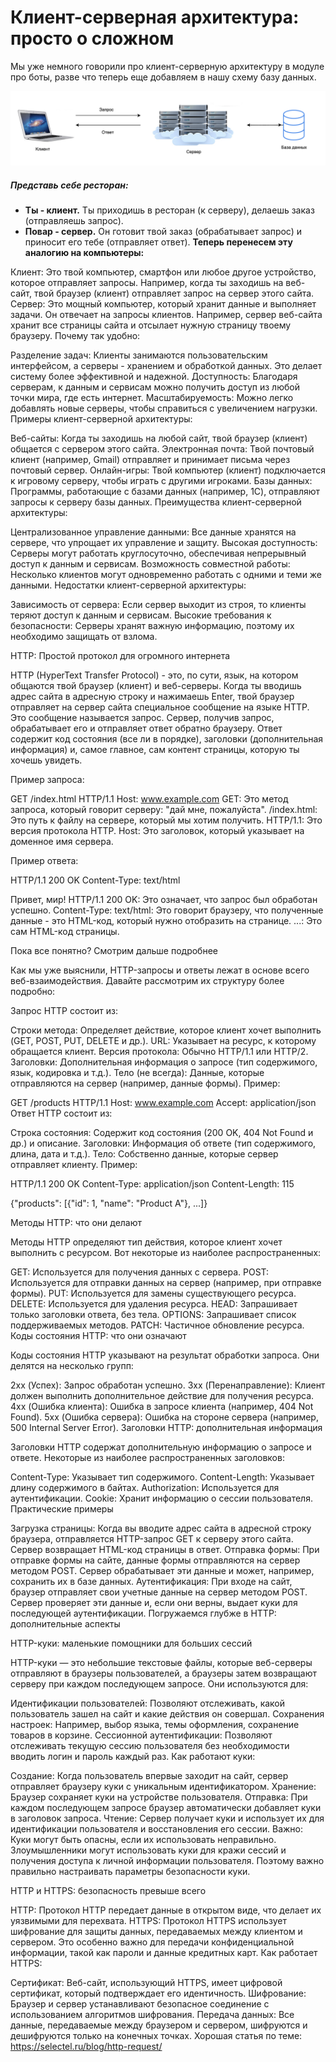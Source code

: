 # Клиент-серверная архитектура: просто о сложном

Мы уже немного говорили про клиент-серверную архитектуру в модуле про боты, разве что теперь еще добавляем в нашу схему базу данных. 

<img src="/FLASK_module_8/Lesson_1/images/8.1.1.png" alt="Схема">

##### Представь себе ресторан:

- **Ты - клиент.** Ты приходишь в ресторан (к серверу), делаешь заказ (отправляешь запрос).
- **Повар - сервер.** Он готовит твой заказ (обрабатывает запрос) и приносит его тебе (отправляет ответ).
**Теперь перенесем эту аналогию на компьютеры:**

Клиент: Это твой компьютер, смартфон или любое другое устройство, которое отправляет запросы. Например, когда ты заходишь на веб-сайт, твой браузер (клиент) отправляет запрос на сервер этого сайта.
Сервер: Это мощный компьютер, который хранит данные и выполняет задачи. Он отвечает на запросы клиентов. Например, сервер веб-сайта хранит все страницы сайта и отсылает нужную страницу твоему браузеру.
Почему так удобно:

Разделение задач: Клиенты занимаются пользовательским интерфейсом, а серверы - хранением и обработкой данных. Это делает систему более эффективной и надежной.
Доступность: Благодаря серверам, к данным и сервисам можно получить доступ из любой точки мира, где есть интернет.
Масштабируемость: Можно легко добавлять новые серверы, чтобы справиться с увеличением нагрузки.
Примеры клиент-серверной архитектуры:

Веб-сайты: Когда ты заходишь на любой сайт, твой браузер (клиент) общается с сервером этого сайта.
Электронная почта: Твой почтовый клиент (например, Gmail) отправляет и принимает письма через почтовый сервер.
Онлайн-игры: Твой компьютер (клиент) подключается к игровому серверу, чтобы играть с другими игроками.
Базы данных: Программы, работающие с базами данных (например, 1C), отправляют запросы к серверу базы данных.
Преимущества клиент-серверной архитектуры:

Централизованное управление данными: Все данные хранятся на сервере, что упрощает их управление и защиту.
Высокая доступность: Серверы могут работать круглосуточно, обеспечивая непрерывный доступ к данным и сервисам.
Возможность совместной работы: Несколько клиентов могут одновременно работать с одними и теми же данными.
Недостатки клиент-серверной архитектуры:

Зависимость от сервера: Если сервер выходит из строя, то клиенты теряют доступ к данным и сервисам.
Высокие требования к безопасности: Серверы хранят важную информацию, поэтому их необходимо защищать от взлома.


HTTP: Простой протокол для огромного интернета

HTTP (HyperText Transfer Protocol) - это, по сути, язык, на котором общаются твой браузер (клиент) и веб-серверы. Когда ты вводишь адрес сайта в адресную строку и нажимаешь Enter, твой браузер отправляет на сервер сайта специальное сообщение на языке HTTP. Это сообщение называется запрос. Сервер, получив запрос, обрабатывает его и отправляет ответ обратно браузеру. Ответ содержит код состояния (все ли в порядке), заголовки (дополнительная информация) и, самое главное, сам контент страницы, которую ты хочешь увидеть.



Пример запроса:

GET /index.html HTTP/1.1
Host: www.example.com
GET: Это метод запроса, который говорит серверу: "дай мне, пожалуйста".
/index.html: Это путь к файлу на сервере, который мы хотим получить.
HTTP/1.1: Это версия протокола HTTP.
Host: Это заголовок, который указывает на доменное имя сервера.


Пример ответа:

HTTP/1.1 200 OK
Content-Type: text/html

<!DOCTYPE html>
<html>
<head>
<title>Пример страницы</title>
</head>
<body>
Привет, мир!
</body>
</html>
HTTP/1.1 200 OK: Это означает, что запрос был обработан успешно.
Content-Type: text/html: Это говорит браузеру, что полученные данные - это HTML-код, который нужно отобразить на странице.
<!DOCTYPE html>...: Это сам HTML-код страницы.



Пока все понятно? Смотрим дальше подробнее

Как мы уже выяснили, HTTP-запросы и ответы лежат в основе всего веб-взаимодействия. Давайте рассмотрим их структуру более подробно:



Запрос HTTP состоит из:

Строки метода: Определяет действие, которое клиент хочет выполнить (GET, POST, PUT, DELETE и др.).
URL: Указывает на ресурс, к которому обращается клиент.
Версия протокола: Обычно HTTP/1.1 или HTTP/2.
Заголовки: Дополнительная информация о запросе (тип содержимого, язык, кодировка и т.д.).
Тело (не всегда): Данные, которые отправляются на сервер (например, данные формы).
Пример:

GET /products HTTP/1.1
Host: www.example.com</a>
Accept: application/json</code>
Ответ HTTP состоит из:

Строка состояния: Содержит код состояния (200 OK, 404 Not Found и др.) и описание.
Заголовки: Информация об ответе (тип содержимого, длина, дата и т.д.).
Тело: Собственно данные, которые сервер отправляет клиенту.
Пример:

HTTP/1.1 200 OK
Content-Type: application/json
Content-Length: 115

{"products": [{"id": 1, "name": "Product A"}, ...]}
 
Методы HTTP: что они делают
 

Методы HTTP определяют тип действия, которое клиент хочет выполнить с ресурсом. Вот некоторые из наиболее распространенных:

GET: Используется для получения данных с сервера.
POST: Используется для отправки данных на сервер (например, при отправке формы).
PUT: Используется для замены существующего ресурса.
DELETE: Используется для удаления ресурса.
HEAD: Запрашивает только заголовки ответа, без тела.
OPTIONS: Запрашивает список поддерживаемых методов.
PATCH: Частичное обновление ресурса.
Коды состояния HTTP: что они означают
 

Коды состояния HTTP указывают на результат обработки запроса. Они делятся на несколько групп:

2xx (Успех): Запрос обработан успешно.
3xx (Перенаправление): Клиент должен выполнить дополнительное действие для получения ресурса.
4xx (Ошибка клиента): Ошибка в запросе клиента (например, 404 Not Found).
5xx (Ошибка сервера): Ошибка на стороне сервера (например, 500 Internal Server Error).
Заголовки HTTP: дополнительная информация
 

Заголовки HTTP содержат дополнительную информацию о запросе и ответе. Некоторые из наиболее распространенных заголовков:

Content-Type: Указывает тип содержимого.
Content-Length: Указывает длину содержимого в байтах.
Authorization: Используется для аутентификации.
Cookie: Хранит информацию о сессии пользователя.
Практические примеры
 

Загрузка страницы: Когда вы вводите адрес сайта в адресной строку браузера, отправляется HTTP-запрос GET к серверу этого сайта. Сервер возвращает HTML-код страницы в ответ.
Отправка формы: При отправке формы на сайте, данные формы отправляются на сервер методом POST. Сервер обрабатывает эти данные и может, например, сохранить их в базе данных.
Аутентификация: При входе на сайт, браузер отправляет свои учетные данные на сервер методом POST. Сервер проверяет эти данные и, если они верны, выдает куки для последующей аутентификации.
Погружаемся глубже в HTTP: дополнительные аспекты

HTTP-куки: маленькие помощники для больших сессий
 

HTTP-куки — это небольшие текстовые файлы, которые веб-серверы отправляют в браузеры пользователей, а браузеры затем возвращают серверу при каждом последующем запросе. Они используются для:

Идентификации пользователей: Позволяют отслеживать, какой пользователь зашел на сайт и какие действия он совершал.
Сохранения настроек: Например, выбор языка, темы оформления, сохранение товаров в корзине.
Сессионной аутентификации: Позволяют отслеживать текущую сессию пользователя без необходимости вводить логин и пароль каждый раз.
Как работают куки:

Создание: Когда пользователь впервые заходит на сайт, сервер отправляет браузеру куки с уникальным идентификатором.
Хранение: Браузер сохраняет куки на устройстве пользователя.
Отправка: При каждом последующем запросе браузер автоматически добавляет куки в заголовок запроса.
Чтение: Сервер получает куки и использует их для идентификации пользователя и восстановления его сессии.
Важно: Куки могут быть опасны, если их использовать неправильно. Злоумышленники могут использовать куки для кражи сессий и получения доступа к личной информации пользователя. Поэтому важно правильно настраивать параметры безопасности куки.



HTTP и HTTPS: безопасность превыше всего
 

HTTP: Протокол HTTP передает данные в открытом виде, что делает их уязвимыми для перехвата.
HTTPS: Протокол HTTPS использует шифрование для защиты данных, передаваемых между клиентом и сервером. Это особенно важно для передачи конфиденциальной информации, такой как пароли и данные кредитных карт.
Как работает HTTPS:

Сертификат: Веб-сайт, использующий HTTPS, имеет цифровой сертификат, который подтверждает его идентичность.
Шифрование: Браузер и сервер устанавливают безопасное соединение с использованием алгоритмов шифрования.
Передача данных: Все данные, передаваемые между браузером и сервером, шифруются и дешифруются только на конечных точках.
Хорошая статья по теме: https://selectel.ru/blog/http-request/